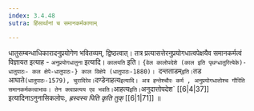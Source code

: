 ```yaml
---
index: 3.4.48
sutra: हिंसार्थानां च समानकर्मकाणाम्

---
```

   धातुसम्बन्धाधिकारादनुप्रयोगेण भवितव्यम्, द्विष्ठत्वात्। तत्र प्रत्यासत्तेरनुप्रयोगधात्वपेक्षयैव समानकर्मत्वं विज्ञायत इत्याह -  `अनुप्रयोगधातुना` इत्यादि। `कालयति` इति। `{वेल कालोपदेशे (काल इति पृथग्धातुरित्येके)-धातुपाठः- कल क्षेपे-धातुपाठः-} काल विक्षेपे (धातुपाठः-1880)। `दन्तताडम्` इति। `तड आघाते` (धातुपाठः-1579), चुरादिरेव। `दण्डेनाहत्य` इत्यादि। अत्र हन्तेश्चौरः कर्म , अनुप्रयोगधातोश्च गौरिति समानकर्मकत्वाभावः। तेन क्त्वाप्रत्यय एव भवति। `आहत्य` इति। `अनुदात्तोपदेश`  [[6|4|37]]  इत्यादिनाऽनुनासिकलोपः, _ह्रस्वस्य पिति कृति तुक्_ [[6|1|71]] ॥